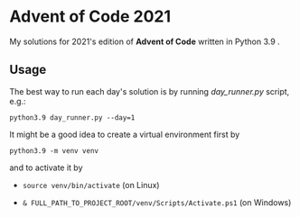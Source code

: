 # Advent of Code 2021
 
My solutions for 2021's edition of **Advent of Code** written in Python 3.9 .

## Usage

The best way to run each day's solution is by running *day_runner.py* script, e.g.:

`python3.9 day_runner.py --day=1`

It might be a good idea to create a virtual environment first by

`python3.9 -m venv venv`

and to activate it by

- `source venv/bin/activate` (on Linux)

- `& FULL_PATH_TO_PROJECT_ROOT/venv/Scripts/Activate.ps1` (on Windows)
